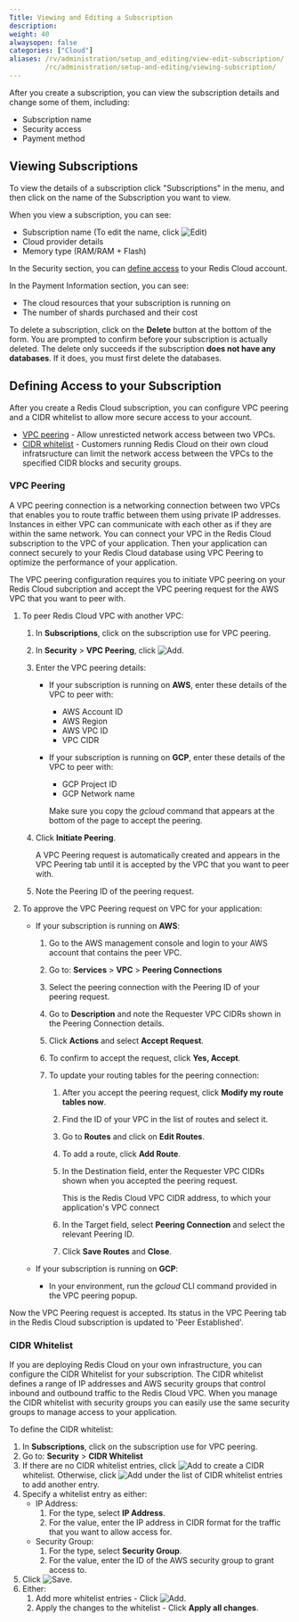 ```yaml
---
Title: Viewing and Editing a Subscription
description:
weight: 40
alwaysopen: false
categories: ["Cloud"]
aliases: /rv/administration/setup_and_editing/view-edit-subscription/
         /rc/administration/setup-and-editing/viewing-subscription/
---
```

After you create a subscription, you can view the subscription details and
change some of them, including:

- Subscription name
- Security access
- Payment method

## Viewing Subscriptions

To view the details of a subscription click "Subscriptions" in the menu,
and then click on the name of the Subscription you want to view.

When you view a subscription, you can see:

- Subscription name (To edit the name, click ![Edit](/images/rc/icon_edit.png#no-click "Edit"))
- Cloud provider details
- Memory type (RAM/RAM + Flash)

In the Security section, you can [define access](#defining-access-to-your-subscription)
to your Redis Cloud account.

In the Payment Information section, you can see:

- The cloud resources that your subscription is running on
- The number of shards purchased and their cost

To delete a subscription, click on the **Delete** button at the bottom
of the form. You are prompted to confirm before your subscription is
actually deleted. The delete only succeeds if the subscription **does
not have any databases**. If it does, you must first delete the
databases.

## Defining Access to your Subscription

After you create a Redis Cloud subscription, you can configure VPC
peering and a CIDR whitelist to allow more secure access to your account.

- [VPC peering](https://docs.aws.amazon.com/vpc/latest/peering/what-is-vpc-peering.html) -
    Allow unresticted network access between two VPCs.
- [CIDR whitelist](https://docs.aws.amazon.com/vpc/latest/peering/peering-configurations-partial-access.html) -
    Customers running Redis Cloud on their own cloud infratsructure can limit the network access between the VPCs to the specified CIDR blocks and security groups.

### VPC Peering

A VPC peering connection is a networking connection between two VPCs that enables you
to route traffic between them using private IP addresses. Instances in either VPC can
communicate with each other as if they are within the same network. You can connect your
VPC in the Redis Cloud subscription to the VPC of your application. Then your application can
connect securely to your Redis Cloud database using VPC Peering to optimize the performance of your application.

The VPC peering configuration requires you to initiate VPC peering on your Redis Cloud subcription
and accept the VPC peering request for the AWS VPC that you want to peer with.

1. To peer Redis Cloud VPC with another VPC:
    1. In **Subscriptions**, click on the subscription use for VPC peering.
    1. In **Security** > **VPC Peering**, click ![Add](/images/rs/icon_add.png#no-click "Add").
    1. Enter the VPC peering details:

        - If your subscription is running on **AWS**, enter these details of the VPC to peer with:

            - AWS Account ID
            - AWS Region
            - AWS VPC ID
            - VPC CIDR

        - If your subscription is running on **GCP**, enter these details of the VPC to peer with:

            - GCP Project ID
            - GCP Network name

            Make sure you copy the *gcloud* command that appears at the bottom of the page to accept the peering.

    1. Click **Initiate Peering**.

        A VPC Peering request is automatically created and appears in the VPC Peering tab until
        it is accepted by the VPC that you want to peer with.

    1. Note the Peering ID of the peering request.

1. To approve the VPC Peering request on VPC for your application:

    - If your subscription is running on **AWS**:

        1. Go to the AWS management console and login to your AWS account that contains the peer VPC.
        1. Go to: **Services** > **VPC** > **Peering Connections**
        1. Select the peering connection with the Peering ID of your peering request.
        1. Go to **Description** and note the Requester VPC CIDRs shown in the Peering Connection details.
        1. Click **Actions** and select **Accept Request**.
        1. To confirm to accept the request, click **Yes, Accept**.
        1. To update your routing tables for the peering connection:

            1. After you accept the peering request, click **Modify my route tables now**.
            1. Find the ID of your VPC in the list of routes and select it.
            1. Go to **Routes** and click on **Edit Routes**.
            1. To add a route, click **Add Route**.
            1. In the Destination field, enter the Requester VPC CIDRs shown when you accepted the peering request.

               This is the Redis Cloud VPC CIDR address, to which your application's VPC connect

            1. In the Target field, select **Peering Connection** and select the relevant Peering ID.
            1. Click **Save Routes** and **Close**.

    - If your subscription is running on **GCP**:

        - In your environment, run the *gcloud* CLI command provided in the VPC peering popup.

Now the VPC Peering request is accepted. Its status in the VPC Peering tab in the Redis Cloud subscription is updated to 'Peer Established'.

### CIDR Whitelist

If you are deploying Redis Cloud on your own infrastructure, you can configure the CIDR Whitelist for your subscription.
The CIDR whitelist defines a range of IP addresses and AWS security groups that control inbound
and outbound traffic to the Redis Cloud VPC. When you manage the CIDR whitelist with security groups you
can easily use the same security groups to manage access to your application.

To define the CIDR whitelist:

1. In **Subscriptions**, click on the subscription use for VPC peering.
1. Go to: **Security** > **CIDR Whitelist**
1. If there are no CIDR whitelist entries, click ![Add](/images/rs/icon_add.png#no-click "Add")
   to create a CIDR whitelist. Otherwise, click ![Add](/images/rs/icon_add.png#no-click "Add")
   under the list of CIDR whitelist entries to add another entry.
1. Specify a whitelist entry as either:
    - IP Address:
        1. For the type, select **IP Address**.
        1. For the value, enter the IP address in CIDR format for the traffic that
            you want to allow access for.
    - Security Group:
        1. For the type, select **Security Group**.
        1. For the value, enter the ID of the AWS security group to grant access to.
1. Click ![Save](/images/rc/icon_save.png#no-click "Save").
1. Either:
   1. Add more whitelist entries - Click ![Add](/images/rs/icon_add.png#no-click "Add").
   1. Apply the changes to the whitelist - Click **Apply all changes**.
